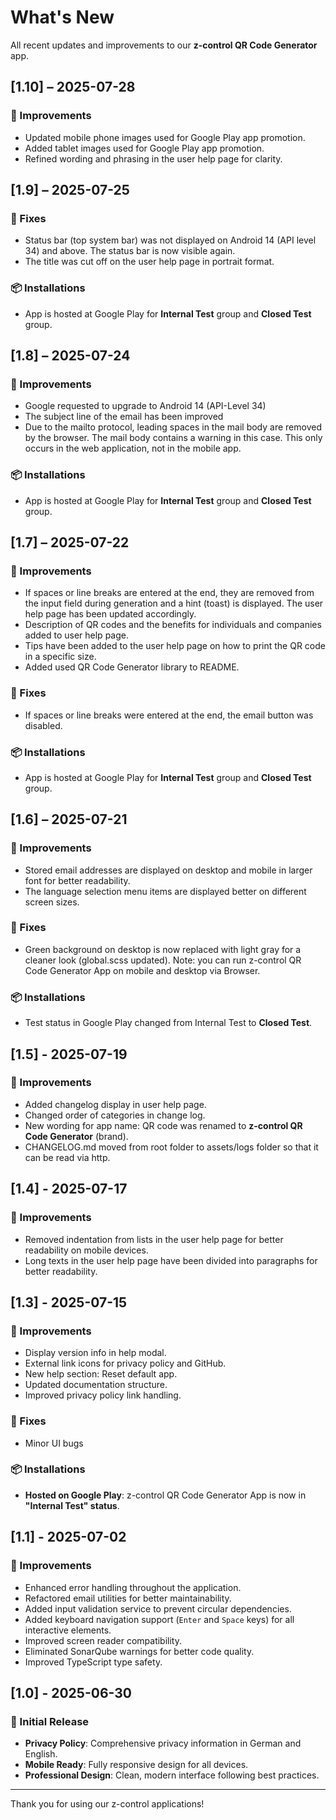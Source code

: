 # What's New

All recent updates and improvements to our **z-control QR Code Generator** app.

## [1.10] – 2025-07-28

### 🚀 Improvements

- Updated mobile phone images used for Google Play app promotion.
- Added tablet images used for Google Play app promotion.
- Refined wording and phrasing in the user help page for clarity.

## [1.9] – 2025-07-25

### 🐛 Fixes

- Status bar (top system bar) was not displayed on Android 14 (API level 34) and above. The status bar is now visible again.
- The title was cut off on the user help page in portrait format.

### 📦 Installations

- App is hosted at Google Play for **Internal Test** group and **Closed Test** group.

## [1.8] – 2025-07-24

### 🚀 Improvements

- Google requested to upgrade to Android 14 (API-Level 34)
- The subject line of the email has been improved
- Due to the mailto protocol, leading spaces in the mail body are removed by the browser. The mail body contains a warning in this case. This only occurs in the web application, not in the mobile app.

### 📦 Installations

- App is hosted at Google Play for **Internal Test** group and **Closed Test** group.

## [1.7] – 2025-07-22

### 🚀 Improvements

- If spaces or line breaks are entered at the end, they are removed from the input field during generation and a hint (toast) is displayed. The user help page has been updated accordingly.
- Description of QR codes and the benefits for individuals and companies added to user help page.
- Tips have been added to the user help page on how to print the QR code in a specific size.
- Added used QR Code Generator library to README.

### 🐛 Fixes

- If spaces or line breaks were entered at the end, the email button was disabled.

### 📦 Installations

- App is hosted at Google Play for **Internal Test** group and **Closed Test** group.

## [1.6] – 2025-07-21

### 🚀 Improvements

- Stored email addresses are displayed on desktop and mobile in larger font for better readability.
- The language selection menu items are displayed better on different screen sizes.

### 🐛 Fixes

- Green background on desktop is now replaced with light gray for a cleaner look (global.scss updated). Note: you can run z-control QR Code Generator App on mobile and desktop via Browser.

### 📦 Installations

- Test status in Google Play changed from Internal Test to **Closed Test**.

## [1.5] - 2025-07-19

### 🚀 Improvements

- Added changelog display in user help page.
- Changed order of categories in change log.
- New wording for app name: QR code was renamed to **z-control QR Code Generator** (brand).
- CHANGELOG.md moved from root folder to assets/logs folder so that it can be read via http.

## [1.4] - 2025-07-17

### 🚀 Improvements

- Removed indentation from lists in the user help page for better readability on mobile devices.
- Long texts in the user help page have been divided into paragraphs for better readability.

## [1.3] - 2025-07-15

### 🚀 Improvements

- Display version info in help modal.
- External link icons for privacy policy and GitHub.
- New help section: Reset default app.
- Updated documentation structure.
- Improved privacy policy link handling.

### 🐛 Fixes

- Minor UI bugs

### 📦 Installations

- **Hosted on Google Play**: z-control QR Code Generator App is now in **"Internal Test" status**.

## [1.1] - 2025-07-02

### 🚀 Improvements

- Enhanced error handling throughout the application.
- Refactored email utilities for better maintainability.
- Added input validation service to prevent circular dependencies.
- Added keyboard navigation support (`Enter` and `Space` keys) for all interactive elements.
- Improved screen reader compatibility.
- Eliminated SonarQube warnings for better code quality.
- Improved TypeScript type safety.

## [1.0] - 2025-06-30

### 🎉 Initial Release

- **Privacy Policy**: Comprehensive privacy information in German and English.
- **Mobile Ready**: Fully responsive design for all devices.
- **Professional Design**: Clean, modern interface following best practices.

---
Thank you for using our z-control applications!
